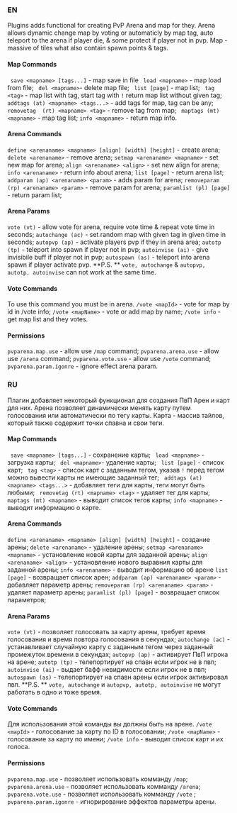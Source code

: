 ### EN
Plugins adds functional for creating PvP Arena and map for they. Arena allows dynamic change map by voting or automaticly by map tag, auto teleport to the arena if player die, & some protect if player not in pvp.  Map - massive of tiles what also contain spawn points & tags.
#### Map Commands
`` save <mapname> [tags...]`` - map save in file
`` load <mapname>`` - map load from file;
`` del <mapname>``- delete map file;
`` list [page]`` - map list;
`` tag <tag>`` - map list with tag, start tag with ``!`` return map list without given tag; 
`` addtags (at) <mapname> <tags...>`` - add tags for map, tag can be any;
`` removetag  (rt) <mapname> <tag>`` - remove tag from map;
`` maptags (mt) <mapname>`` - map tag list;
``info <mapname>`` - return map info.
#### Arena Commands
``define <arenaname> <mapname> [align] [width] [height]`` - create arena;
``delete <arenaname>`` - remove arena;
``setmap <arenaname> <mapname>`` - set new map for arena;
``align <arenaname> <align>`` - set new align for arena;
``info <arenaname>`` - return info about arena;
``list [page]`` - return arena list;
``addparam (ap) <arenaname> <param>`` - adds param for arena;
``removeparam (rp) <arenaname> <param>`` - remove param for arena;
``paramlist (pl) [page]`` - return param list;
#### Arena Params
``vote (vt)`` - allow vote for arena, require vote time & repeat vote time in seconds;
``autochange (ac)`` - set random map with given tag in given time in seconds;
``autopvp (ap)`` - activate players pvp if they in arena area;
``autotp (tp)`` - teleport into spawn if player not in pvp;
``autoinvise (ai)`` - give invisibile buff if player not in pvp;
``autospawn (as)`` - teleport into arena spawn if player activate pvp.
**P.S. ** ``vote, autochange`` & ``autopvp, autotp, autoinvise`` can not work at the same time.
#### Vote Commands
To use this command you must be in arena.
``/vote <mapId>`` - vote for map by id in /vote info;
``/vote <mapName>`` - vote or add map by name;
``/vote info`` - get map list and they votes.
#### Permissions
``pvparena.map.use`` - allow use ``/map`` command;
``pvparena.arena.use`` - allow use ``/arena``  command;
``pvparena.vote.use`` - allow use ``/vote``  command;
``pvparena.param.igonre`` - ignore effect arena param.

### RU
Плагин добавляет некоторый функционал для создания ПвП Арен и карт для них. Арена позволяет динамически менять карту путем голосования или автоматически по тегу карты.  Карта - массив тайлов, который также содержит точки спавна и свои теги.
#### Map Commands
`` save <mapname> [tags...]`` - сохранение карты;
`` load <mapname>`` - загрузка карты;
`` del <mapname>``- удаление карты;
`` list [page]`` - список карт;
`` tag <tag>`` - список карт с заданным тегом, указав `!` перед тегом можно вывести карты не имеющие заданный тег; 
`` addtags (at) <mapname> <tags...>`` - добавляет теги для карты, теги могут быть любыми;
`` removetag (rt) <mapname> <tag>`` - удаляет тег для карты;
`` maptags (mt) <mapname>`` - выводит список тегов карты;
``info <mapname>`` - выводит информацию о карте.
#### Arena Commands
``define <arenaname> <mapname> [align] [width] [height]`` - создание арены;
``delete <arenaname>`` - удаление арены;
``setmap <arenaname> <mapname>`` - установление новой карты для заданной арены;
``align <arenaname> <align>`` - установление нового выравния карты для заданной арены;
``info <arenaname>`` - выводит информацию об арене
``list [page]`` - возвращает список арен;
``addparam (ap) <arenaname> <param>`` - добавляет параметр арены;
``removeparam (rp) <arenaname> <param>`` - удаляет параметр арены;
``paramlist (pl) [page]`` - возвращает список параметров;
#### Arena Params
``vote (vt)`` - позволяет голосовать за карту арены, требует время голосования и время повтора голосования в секундах;
``autochange (ac)`` - устанавливает случайную карту с заданным тегом через заданный промежуток времени в секундах;
``autopvp (ap)`` - активирует ПвП игрока на арене;
``autotp (tp)`` - телепортирует на спавн если игрок не в пвп;
``autoinvise (ai)`` -  выдает бафф невидимости если игрок не в пвп;
``autospawn (as)`` - телепортирует на спавн арены если игрок активировал пвп.
**P.S. ** ``vote, autochange`` и ``autopvp, autotp, autoinvise`` не могут работать в одно и тоже время.
#### Vote Commands
Для использования этой команды вы должны быть на арене.
``/vote <mapId>`` - голосование за карту по ID в голосовании;
``/vote <mapName>`` - голосование за карту по имени;
``/vote info`` - выводит список карт и их голоса.
#### Permissions
``pvparena.map.use`` - позволяет использовать комманду ``/map``;
``pvparena.arena.use`` - позволяет использовать комманду ``/arena``;
``pvparena.vote.use`` - позволяет использовать комманду ``/vote`` ;
``pvparena.param.igonre`` - игнорирование эффектов параметры арены.